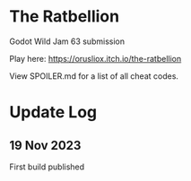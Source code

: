# The Ratbellion

Godot Wild Jam 63 submission

Play here: https://orusliox.itch.io/the-ratbellion

View SPOILER.md for a list of all cheat codes.

# Update Log
## 19 Nov 2023
First build published
